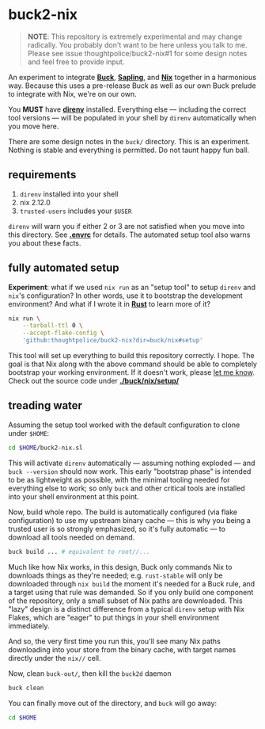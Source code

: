 # buck2-nix

> **NOTE**: This repository is extremely experimental and may change radically.
> You probably don't want to be here unless you talk to me. Please see issue
> thoughtpolice/buck2-nix#1 for some design notes and feel free to provide
> input.

An experiment to integrate **[Buck]**, **[Sapling]**, and **[Nix]** together in
a harmonious way. Because this uses a pre-release Buck as well as our own Buck
prelude to integrate with Nix, we're on our own.

You **MUST** have **[direnv]** installed. Everything else &mdash; including the
correct tool versions &mdash; will be populated in your shell by `direnv`
automatically when you move here.

There are some design notes in the `buck/` directory. This is an experiment.
Nothing is stable and everything is permitted. Do not taunt happy fun ball.

## requirements

1) `direnv` installed into your shell
2) nix 2.12.0
3) `trusted-users` includes your `$USER`

`direnv` will warn you if either 2 or 3 are not satisfied when you move into
this directory. See **[.envrc](/.envrc)** for details. The automated setup tool
also warns you about these facts.

## fully automated setup

**Experiment**: what if we used `nix run` as an "setup tool" to setup `direnv` and
`nix`'s configuration? In other words, use it to bootstrap the development
environment? And what if I wrote it in **[Rust]** to learn more of it?

```bash
nix run \
    --tarball-ttl 0 \
    --accept-flake-config \
    'github:thoughtpolice/buck2-nix?dir=buck/nix#setup'
```

This tool will set up everything to build this repository correctly. I hope. The
goal is that Nix along with the above command should be able to completely
bootstrap your working environment. If it doesn't work, please [let me
know](/issues). Check out the source code under
**[./buck/nix/setup/](/buck/nix/setup)**

## treading water

Assuming the setup tool worked with the default configuration to clone under
`$HOME`:

```bash
cd $HOME/buck2-nix.sl
```

This will activate `direnv` automatically &mdash; assuming nothing exploded
&mdash; and `buck --version` should now work. This early "bootstrap phase" is
intended to be as lightweight as possible, with the minimal tooling needed for
everything else to work; so only `buck` and other critical tools are installed
into your shell environment at this point.

Now, build whole repo. The build is automatically configured (via flake
configuration) to use my upstream binary cache &mdash; this is why you being a
trusted user is so strongly emphasized, so it's fully automatic &mdash; to
download all tools needed on demand.

```bash
buck build ... # equivalent to root//...
```

Much like how Nix works, in this design, Buck only commands Nix to downloads
things as they're needed; e.g. `rust-stable` will only be downloaded through
`nix build` the moment it's needed for a Buck rule, and a target using that rule
was demanded. So if you only build one component of the repository, only a small
subset of Nix paths are downloaded. This "lazy" design is a distinct difference
from a typical `direnv` setup with Nix Flakes, which are "eager" to put things
in your shell environment immediately.

And so, the very first time you run this, you'll see many Nix paths downloading
into your store from the binary cache, with target names directly under the
`nix//` cell.

Now, clean `buck-out/`, then kill the `buck2d` daemon

```bash
buck clean
```

You can finally move out of the directory, and `buck` will go away:

```bash
cd $HOME
```

<!-- refs -->

[Buck]: https://github.com/facebookincubator/buck2
[Sapling]: https://sapling-scm.com
[Nix]: https://nixos.org
[direnv]: https//direnv.net
[Rust]: https://rust-lang.org
